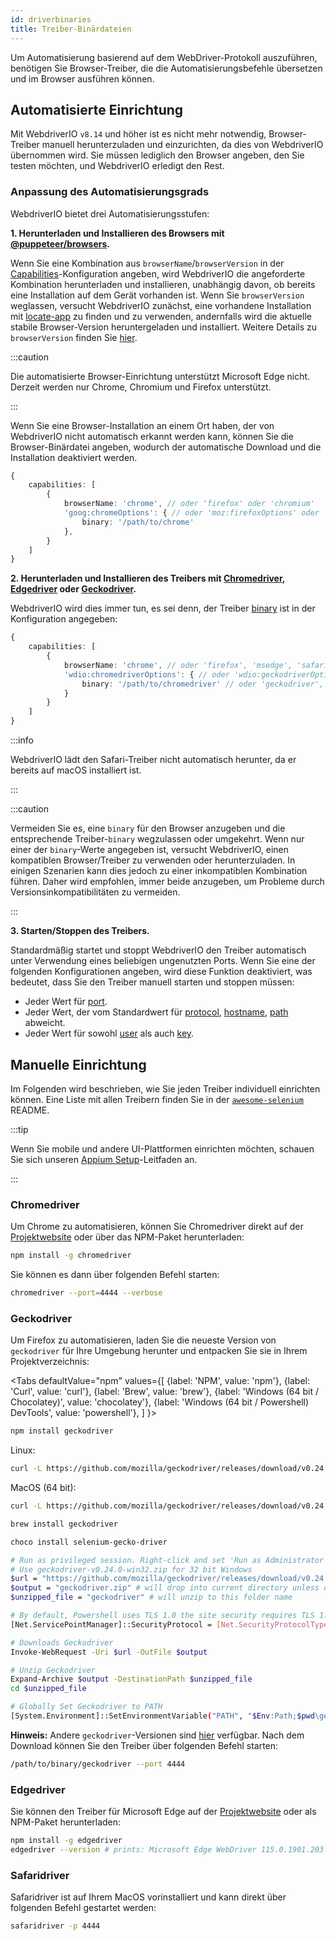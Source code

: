 ```yaml
---
id: driverbinaries
title: Treiber-Binärdateien
---
```


Um Automatisierung basierend auf dem WebDriver-Protokoll auszuführen, benötigen Sie Browser-Treiber, die die Automatisierungsbefehle übersetzen und im Browser ausführen können.

## Automatisierte Einrichtung

Mit WebdriverIO `v8.14` und höher ist es nicht mehr notwendig, Browser-Treiber manuell herunterzuladen und einzurichten, da dies von WebdriverIO übernommen wird. Sie müssen lediglich den Browser angeben, den Sie testen möchten, und WebdriverIO erledigt den Rest.

### Anpassung des Automatisierungsgrads

WebdriverIO bietet drei Automatisierungsstufen:

**1. Herunterladen und Installieren des Browsers mit [@puppeteer/browsers](https://www.npmjs.com/package/@puppeteer/browsers).**

Wenn Sie eine Kombination aus `browserName`/`browserVersion` in der [Capabilities](configuration#capabilities-1)-Konfiguration angeben, wird WebdriverIO die angeforderte Kombination herunterladen und installieren, unabhängig davon, ob bereits eine Installation auf dem Gerät vorhanden ist. Wenn Sie `browserVersion` weglassen, versucht WebdriverIO zunächst, eine vorhandene Installation mit [locate-app](https://www.npmjs.com/package/locate-app) zu finden und zu verwenden, andernfalls wird die aktuelle stabile Browser-Version heruntergeladen und installiert. Weitere Details zu `browserVersion` finden Sie [hier](capabilities#automate-different-browser-channels).

:::caution

Die automatisierte Browser-Einrichtung unterstützt Microsoft Edge nicht. Derzeit werden nur Chrome, Chromium und Firefox unterstützt.

:::

Wenn Sie eine Browser-Installation an einem Ort haben, der von WebdriverIO nicht automatisch erkannt werden kann, können Sie die Browser-Binärdatei angeben, wodurch der automatische Download und die Installation deaktiviert werden.

```ts
{
    capabilities: [
        {
            browserName: 'chrome', // oder 'firefox' oder 'chromium'
            'goog:chromeOptions': { // oder 'moz:firefoxOptions' oder 'wdio:chromedriverOptions'
                binary: '/path/to/chrome'
            },
        }
    ]
}
```

**2. Herunterladen und Installieren des Treibers mit [Chromedriver](https://www.npmjs.com/package/chromedriver), [Edgedriver](https://www.npmjs.com/package/edgedriver) oder [Geckodriver](https://www.npmjs.com/package/geckodriver).**

WebdriverIO wird dies immer tun, es sei denn, der Treiber [binary](capabilities#binary) ist in der Konfiguration angegeben:

```ts
{
    capabilities: [
        {
            browserName: 'chrome', // oder 'firefox', 'msedge', 'safari', 'chromium'
            'wdio:chromedriverOptions': { // oder 'wdio:geckodriverOptions', 'wdio:edgedriverOptions'
                binary: '/path/to/chromedriver' // oder 'geckodriver', 'msedgedriver'
            }
        }
    ]
}
```

:::info

WebdriverIO lädt den Safari-Treiber nicht automatisch herunter, da er bereits auf macOS installiert ist.

:::

:::caution

Vermeiden Sie es, eine `binary` für den Browser anzugeben und die entsprechende Treiber-`binary` wegzulassen oder umgekehrt. Wenn nur einer der `binary`-Werte angegeben ist, versucht WebdriverIO, einen kompatiblen Browser/Treiber zu verwenden oder herunterzuladen. In einigen Szenarien kann dies jedoch zu einer inkompatiblen Kombination führen. Daher wird empfohlen, immer beide anzugeben, um Probleme durch Versionsinkompatibilitäten zu vermeiden.

:::

**3. Starten/Stoppen des Treibers.**

Standardmäßig startet und stoppt WebdriverIO den Treiber automatisch unter Verwendung eines beliebigen ungenutzten Ports. Wenn Sie eine der folgenden Konfigurationen angeben, wird diese Funktion deaktiviert, was bedeutet, dass Sie den Treiber manuell starten und stoppen müssen:

- Jeder Wert für [port](configuration#port).
- Jeder Wert, der vom Standardwert für [protocol](configuration#protocol), [hostname](configuration#hostname), [path](configuration#path) abweicht.
- Jeder Wert für sowohl [user](configuration#user) als auch [key](configuration#key).

## Manuelle Einrichtung

Im Folgenden wird beschrieben, wie Sie jeden Treiber individuell einrichten können. Eine Liste mit allen Treibern finden Sie in der [`awesome-selenium`](https://github.com/christian-bromann/awesome-selenium#driver) README.

:::tip

Wenn Sie mobile und andere UI-Plattformen einrichten möchten, schauen Sie sich unseren [Appium Setup](appium)-Leitfaden an.

:::

### Chromedriver

Um Chrome zu automatisieren, können Sie Chromedriver direkt auf der [Projektwebsite](http://chromedriver.chromium.org/downloads) oder über das NPM-Paket herunterladen:

```bash npm2yarn
npm install -g chromedriver
```

Sie können es dann über folgenden Befehl starten:

```sh
chromedriver --port=4444 --verbose
```

### Geckodriver

Um Firefox zu automatisieren, laden Sie die neueste Version von `geckodriver` für Ihre Umgebung herunter und entpacken Sie sie in Ihrem Projektverzeichnis:

<Tabs
  defaultValue="npm"
  values={[
    {label: 'NPM', value: 'npm'},
    {label: 'Curl', value: 'curl'},
    {label: 'Brew', value: 'brew'},
    {label: 'Windows (64 bit / Chocolatey)', value: 'chocolatey'},
    {label: 'Windows (64 bit / Powershell) DevTools', value: 'powershell'},
  ]
}>
<TabItem value="npm">

```bash npm2yarn
npm install geckodriver
```

</TabItem>
<TabItem value="curl">

Linux:

```sh
curl -L https://github.com/mozilla/geckodriver/releases/download/v0.24.0/geckodriver-v0.24.0-linux64.tar.gz | tar xz
```

MacOS (64 bit):

```sh
curl -L https://github.com/mozilla/geckodriver/releases/download/v0.24.0/geckodriver-v0.24.0-macos.tar.gz | tar xz
```

</TabItem>
<TabItem value="brew">

```sh
brew install geckodriver
```

</TabItem>
<TabItem value="chocolatey">

```sh
choco install selenium-gecko-driver
```

</TabItem>
<TabItem value="powershell">

```sh
# Run as privileged session. Right-click and set 'Run as Administrator'
# Use geckodriver-v0.24.0-win32.zip for 32 bit Windows
$url = "https://github.com/mozilla/geckodriver/releases/download/v0.24.0/geckodriver-v0.24.0-win64.zip"
$output = "geckodriver.zip" # will drop into current directory unless defined otherwise
$unzipped_file = "geckodriver" # will unzip to this folder name

# By default, Powershell uses TLS 1.0 the site security requires TLS 1.2
[Net.ServicePointManager]::SecurityProtocol = [Net.SecurityProtocolType]::Tls12

# Downloads Geckodriver
Invoke-WebRequest -Uri $url -OutFile $output

# Unzip Geckodriver
Expand-Archive $output -DestinationPath $unzipped_file
cd $unzipped_file

# Globally Set Geckodriver to PATH
[System.Environment]::SetEnvironmentVariable("PATH", "$Env:Path;$pwd\geckodriver.exe", [System.EnvironmentVariableTarget]::Machine)
```

</TabItem>
</Tabs>

**Hinweis:** Andere `geckodriver`-Versionen sind [hier](https://github.com/mozilla/geckodriver/releases) verfügbar. Nach dem Download können Sie den Treiber über folgenden Befehl starten:

```sh
/path/to/binary/geckodriver --port 4444
```

### Edgedriver

Sie können den Treiber für Microsoft Edge auf der [Projektwebsite](https://developer.microsoft.com/en-us/microsoft-edge/tools/webdriver/) oder als NPM-Paket herunterladen:

```sh
npm install -g edgedriver
edgedriver --version # prints: Microsoft Edge WebDriver 115.0.1901.203 (a5a2b1779bcfe71f081bc9104cca968d420a89ac)
```

### Safaridriver

Safaridriver ist auf Ihrem MacOS vorinstalliert und kann direkt über folgenden Befehl gestartet werden:

```sh
safaridriver -p 4444
```